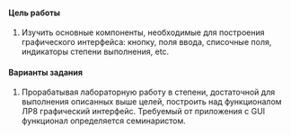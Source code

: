 #### Цель работы
1. Изучить основные компоненты, необходимые для построения графического интерфейса: кнопку, поля ввода, списочные поля, индикаторы степени выполнения, etc.
#### Варианты задания
1. Прорабатывая лабораторную работу в степени, достаточной для выполнения описанных выше целей, построить над функционалом ЛР8 графический интерфейс.
Требуемый от приложения с GUI функционал определяется семинаристом.
